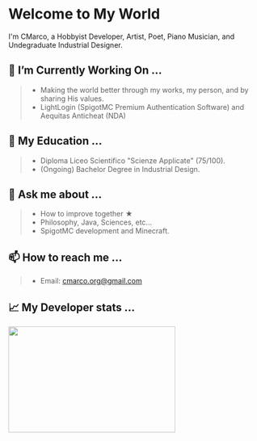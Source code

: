 # Welcome to My World

I'm CMarco, a Hobbyist Developer, Artist, Poet, Piano Musician, and Undegraduate Industrial Designer.

## 🔭 I’m Currently Working On ...

> - Making the world better through my works, my person, and by sharing His values.
> - LightLogin (SpigotMC Premium Authentication Software) and Aequitas Anticheat (NDA)

## 🌱 My Education ...

> - Diploma Liceo Scientifico "Scienze Applicate" (75/100).
> - (Ongoing) Bachelor Degree in Industrial Design.

## 💬 Ask me about ...

> - How to improve together ★
> - Philosophy, Java, Sciences, etc...
> - SpigotMC development and Minecraft.

## 📫 How to reach me ...

> - Email: cmarco.org@gmail.com

## 📈 My Developer stats ...
<img src="https://i.imgur.com/R06Tqd1.png" width="330" height="210" />
